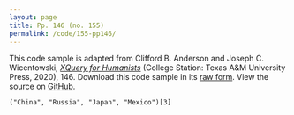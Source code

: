 ```yaml
---
layout: page
title: Pp. 146 (no. 155)
permalink: /code/155-pp146/
---
```


This code sample is adapted from Clifford B. Anderson and Joseph C. Wicentowski, 
[_XQuery for Humanists_](/) (College Station: Texas A&M University Press, 2020), 146. 
Download this code sample in its [raw form](/code/155-pp146/155-pp146.xq).
View the source on [GitHub](https://github.com/coding4humanists/xquery4humanists/blob/master/code/155-pp146/155-pp146.xq).

```xquery
("China", "Russia", "Japan", "Mexico")[3]
```  
